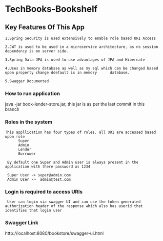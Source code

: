 # TechBooks-Bookshelf

## Key Features Of This App

    1.Spring Security is used extensively to enable role based URI Access
    
    2.JWT is used to be used in a microservice architecture, as no session dependency is on server side.
    
    3.Spring Data JPA is used to use advantages of JPA and Hibernate
    
    4.Uses in memory database as well as my sql which can be changed based upon property change ddefault is in memory      database.
    
    5.Swagger Documented


### How to run application

  java -jar book-lender-store.jar, this jar is as per the last commit in this branch

### Roles in the system

    This appllication has four types of roles, all URI are accessed based upon role
          Super
          Admin
          Lender
          Borrower
          
     By default one Super and Admin user is always present in the application with there password as 1234
     
     Super User -> super@admin.com
     Admin User ->  admin@test.com 

### Login is required to access URIs

     User can login via swagger UI and can use the token generated authorization header of the response which also has userid that identifies that login user
   
     
 ### Swagger Link
http://localhost:8080/bookstore/swagger-ui.html
